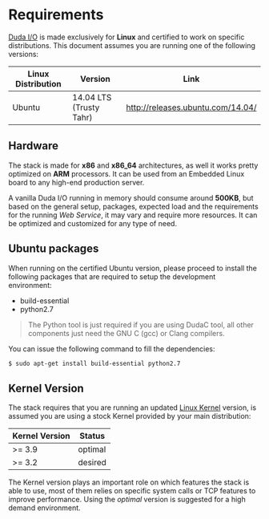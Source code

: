 # Requirements

[Duda I/O](http://duda.io) is made exclusively for __Linux__ and certified to work on specific distributions. This document assumes you are running one of the following versions:

Linux Distribution | Version      | Link
-------------------|--------------|-------
Ubuntu             | 14.04 LTS (Trusty Tahr) | http://releases.ubuntu.com/14.04/

## Hardware

The stack is made for __x86__ and __x86_64__ architectures, as well it works pretty optimized on __ARM__ processors. It can be used from an Embedded Linux board to any high-end production server.

A vanilla Duda I/O running in memory should consume around __500KB__, but based on the general setup, packages, expected load and the requirements for the running _Web Service_, it may vary and require more resources. It can be optimized and customized for any type of need.

## Ubuntu packages

When running on the certified Ubuntu version, please proceed to install the following packages that are required to setup the development environment:

 * build-essential
 * python2.7

> The Python tool is just required if you are using DudaC tool, all other components just need the GNU C (gcc) or Clang compilers.

You can issue the following command to fill the dependencies:

```Bash
$ sudo apt-get install build-essential python2.7
```

## Kernel Version

The stack requires that you are running an updated [Linux Kernel](http://kernel.org) version, is assumed you are using a stock Kernel provided by your main distribution:

Kernel Version | Status
---------------|--------
>= 3.9         | optimal
>= 3.2         | desired

The Kernel version plays an important role on which features the stack is able to use, most of them relies on specific system calls or TCP features to improve performance. Using the _optimal_ version is suggested for a high demand environment.
